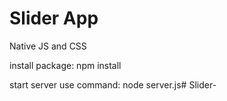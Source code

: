 # Slider App
Native JS and CSS

install package: npm install

start server use command: node server.js# Slider-
